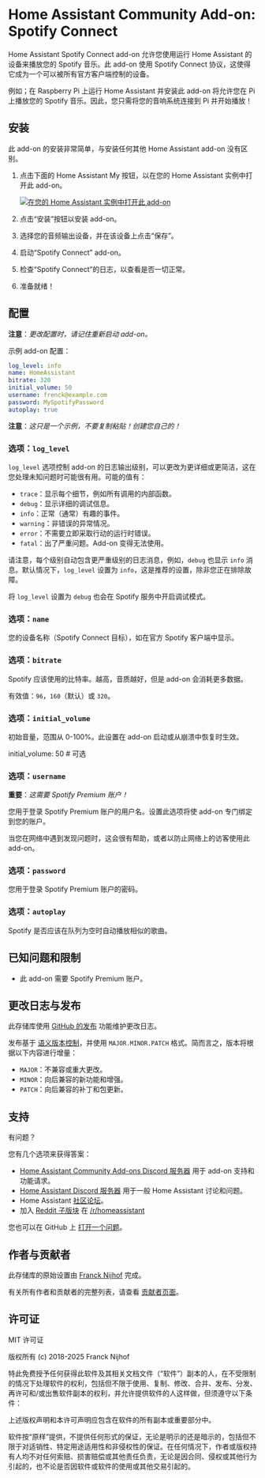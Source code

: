 # Home Assistant Community Add-on: Spotify Connect

Home Assistant Spotify Connect add-on 允许您使用运行 Home Assistant 的设备来播放您的 Spotify 音乐。此 add-on 使用 Spotify Connect 协议，这使得它成为一个可以被所有官方客户端控制的设备。

例如；在 Raspberry Pi 上运行 Home Assistant 并安装此 add-on 将允许您在 Pi 上播放您的 Spotify 音乐。因此，您只需将您的音响系统连接到 Pi 并开始播放！

## 安装

此 add-on 的安装非常简单，与安装任何其他 Home Assistant add-on 没有区别。

1. 点击下面的 Home Assistant My 按钮，以在您的 Home Assistant 实例中打开此 add-on。

   [![在您的 Home Assistant 实例中打开此 add-on][addon-badge]][addon]

1. 点击“安装”按钮以安装 add-on。
1. 选择您的音频输出设备，并在该设备上点击“保存”。
1. 启动“Spotify Connect” add-on。
1. 检查“Spotify Connect”的日志，以查看是否一切正常。
1. 准备就绪！

## 配置

**注意**：_更改配置时，请记住重新启动 add-on。_

示例 add-on 配置：

```yaml
log_level: info
name: HomeAssistant
bitrate: 320
initial_volume: 50
username: frenck@example.com
password: MySpotifyPassword
autoplay: true
```

**注意**：_这只是一个示例，不要复制粘贴！创建您自己的！_

### 选项：`log_level`

`log_level` 选项控制 add-on 的日志输出级别，可以更改为更详细或更简洁，这在您处理未知问题时可能很有用。可能的值有：

- `trace`：显示每个细节，例如所有调用的内部函数。
- `debug`：显示详细的调试信息。
- `info`：正常（通常）有趣的事件。
- `warning`：非错误的异常情况。
- `error`：不需要立即采取行动的运行时错误。
- `fatal`：出了严重问题。Add-on 变得无法使用。

请注意，每个级别自动包含更严重级别的日志消息，例如，`debug` 也显示 `info` 消息。默认情况下，`log_level` 设置为 `info`，这是推荐的设置，除非您正在排除故障。

将 `log_level` 设置为 `debug` 也会在 Spotify 服务中开启调试模式。

### 选项：`name`

您的设备名称（Spotify Connect 目标），如在官方 Spotify 客户端中显示。

### 选项：`bitrate`

Spotify 应该使用的比特率。越高，音质越好，但是 add-on 会消耗更多数据。

有效值：`96`，`160`（默认）或 `320`。

### 选项：`initial_volume`

初始音量，范围从 0-100%。此设置在 add-on 启动或从崩溃中恢复时生效。

initial_volume: 50 # 可选

### 选项：`username`

**重要**：_这需要 Spotify Premium 账户！_

您用于登录 Spotify Premium 账户的用户名。设置此选项将使 add-on 专门绑定到您的账户。

当您在网络中遇到发现问题时，这会很有帮助，或者以防止网络上的访客使用此 add-on。

### 选项：`password`

您用于登录 Spotify Premium 账户的密码。

### 选项：`autoplay`

Spotify 是否应该在队列为空时自动播放相似的歌曲。

## 已知问题和限制

- 此 add-on 需要 Spotify Premium 账户。

## 更改日志与发布

此存储库使用 [GitHub 的发布][releases] 功能维护更改日志。

发布基于 [语义版本控制][semver]，并使用 `MAJOR.MINOR.PATCH` 格式。简而言之，版本将根据以下内容进行增量：

- `MAJOR`：不兼容或重大更改。
- `MINOR`：向后兼容的新功能和增强。
- `PATCH`：向后兼容的补丁和包更新。

## 支持

有问题？

您有几个选项来获得答案：

- [Home Assistant Community Add-ons Discord 服务器][discord] 用于 add-on 支持和功能请求。
- [Home Assistant Discord 服务器][discord-ha] 用于一般 Home Assistant 讨论和问题。
- Home Assistant [社区论坛][forum]。
- 加入 [Reddit 子版块][reddit] 在 [/r/homeassistant][reddit]

您也可以在 GitHub 上 [打开一个问题][issue]。

## 作者与贡献者

此存储库的原始设置由 [Franck Nijhof][frenck] 完成。

有关所有作者和贡献者的完整列表，请查看 [贡献者页面][contributors]。

## 许可证

MIT 许可证

版权所有 (c) 2018-2025 Franck Nijhof

特此免费授予任何获得此软件及其相关文档文件（“软件”）副本的人，在不受限制的情况下处理软件的权利，包括但不限于使用、复制、修改、合并、发布、分发、再许可和/或出售软件副本的权利，并允许提供软件的人这样做，但须遵守以下条件：

上述版权声明和本许可声明应包含在软件的所有副本或重要部分中。

软件按“原样”提供，不提供任何形式的保证，无论是明示的还是暗示的，包括但不限于对适销性、特定用途适用性和非侵权性的保证。在任何情况下，作者或版权持有人均不对任何索赔、损害赔偿或其他责任负责，无论是因合同、侵权或其他行为引起的，也不论是否因软件或软件的使用或其他交易引起的。

[addon-badge]: https://my.home-assistant.io/badges/supervisor_addon.svg
[addon]: https://my.home-assistant.io/redirect/supervisor_addon/?addon=a0d7b954_spotify&repository_url=https%3A%2F%2Fgithub.com%2Fhassio-addons%2Frepository
[contributors]: https://github.com/hassio-addons/addon-spotify-connect/graphs/contributors
[discord-ha]: https://discord.gg/c5DvZ4e
[discord]: https://discord.me/hassioaddons
[forum]: https://community.home-assistant.io/t/home-assistant-community-add-on-spotify-connect/61210?u=frenck
[frenck]: https://github.com/frenck
[issue]: https://github.com/hassio-addons/addon-spotify-connect/issues
[reddit]: https://reddit.com/r/homeassistant
[releases]: https://github.com/hassio-addons/addon-spotify-connect/releases
[semver]: http://semver.org/spec/v2.0.0.htm